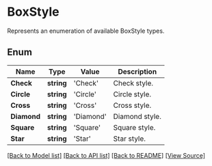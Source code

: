 ﻿# BoxStyle
Represents an enumeration of available BoxStyle types.

## Enum
Name | Type | Value | Description
------------ | ------------- | ------------- | -------------
**Check** | **string** | 'Check' | Check style.
**Circle** | **string** | 'Circle' | Circle style.
**Cross** | **string** | 'Cross' | Cross style.
**Diamond** | **string** | 'Diamond' | Diamond style.
**Square** | **string** | 'Square' | Square style.
**Star** | **string** | 'Star' | Star style.

[[Back to Model list]](../README.md#documentation-for-models) [[Back to API list]](../README.md#documentation-for-api-endpoints) [[Back to README]](../README.md) [[View Source]](../src/models/boxStyle.ts)


